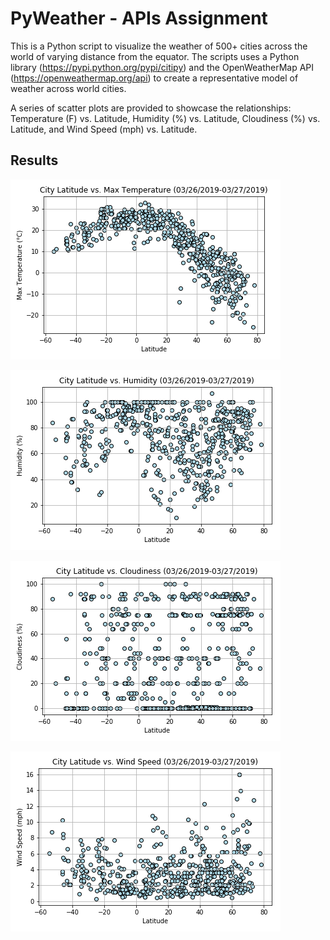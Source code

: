 # PyWeather - APIs Assignment

This is a Python script to visualize the weather of 500+ cities across the world of varying distance 
from the equator. The scripts uses a Python library (https://pypi.python.org/pypi/citipy) and the 
OpenWeatherMap API (https://openweathermap.org/api) to create a representative model of weather 
across world cities.

A series of scatter plots are provided to showcase the relationships: Temperature (F) vs.
Latitude, Humidity (%) vs. Latitude, Cloudiness (%) vs. Latitude, and Wind Speed (mph) vs. 
Latitude.

## Results

![p1](Output_data/LatitudeMaxTemp.png)

![p2](Output_data/LatitudeHumidity.png)

![p3](Output_data/LatitudeCloudiness.png)

![p4](Output_data/LatitudeWindSpeed.png)
